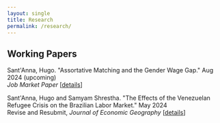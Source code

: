 ```yaml
---
layout: single
title: Research
permalink: /research/
---
```


## Working Papers

Sant'Anna, Hugo. "Assortative Matching and the Gender Wage Gap." Aug 2024 (upcoming) <br />
*Job Market Paper* [[details](/workingpapers/assortmatch.md)]

Sant'Anna, Hugo and Samyam Shrestha. "The Effects of the Venezuelan Refugee Crisis on the Brazilian Labor Market." May 2024 <br />
Revise and Resubmit, *Journal of Economic Geography*  [[details](/workingpapers/vzcrisis.md)]

